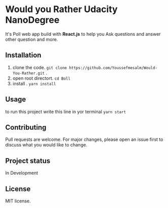 # Would you Rather Udacity NanoDegree

 It's Poll web app build with **React.js** to help you Ask questions and answer other question and more.

## Installation
1. clone the code.
`git clone https://github.com/Youssefmesalm/Would-You-Rather.git` .
2. open root directort.
`cd Boll `
3. install .
`yarn install`


## Usage

to run this project write this line in yor terminal
`yarn start`

## Contributing

Pull requests are welcome. For major changes, please open an issue first to discuss what you would like to change.

## Project status

In Development

## License
MIT license.
